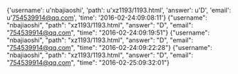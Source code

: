 {'username': u'nbajiaoshi', 'path': u'xz1193/1193.html', 'answer': u'D', 'email': u'754539914@qq.com', 'time': '2016-02-24:09:08:11'}
{"username": "nbajiaoshi", "path": "xz1193/1193.html", "answer": "D", "email": "754539914@qq.com", "time": "2016-02-24:09:19:51"}
{"username": "nbajiaoshi", "path": "xz1193/1193.html", "answer": "D", "email": "754539914@qq.com", "time": "2016-02-24:09:22:28"}
{"username": "nbajiaoshi", "path": "xz1193/1193.html", "answer": "D", "email": "754539914@qq.com", "time": "2016-02-25:09:32:01"}